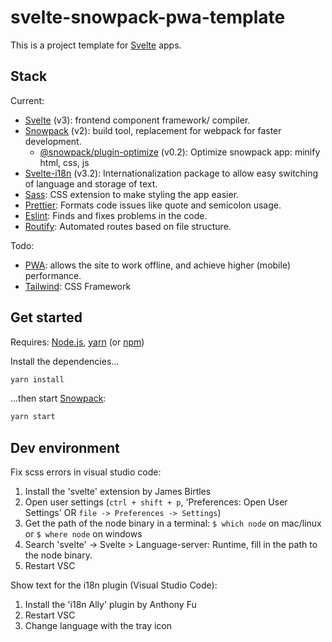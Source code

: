 # svelte-snowpack-pwa-template

This is a project template for [Svelte](https://svelte.dev) apps.

## Stack

Current:

- [Svelte](https://svelte.dev) (v3): frontend component framework/ compiler.
- [Snowpack](https://snowpack.dev) (v2): build tool, replacement for webpack for faster development.
  - [@snowpack/plugin-optimize](https://github.com/snowpackjs/snowpack/tree/master/plugins/plugin-optimize) (v0.2): Optimize snowpack app: minify html, css, js
- [Svelte-i18n](https://github.com/kaisermann/svelte-i18n) (v3.2): Internationalization package to allow easy switching of language and storage of text.
- [Sass](https://www.sass-lang.com/): CSS extension to make styling the app easier.
- [Prettier](https://prettier.io/): Formats code issues like quote and semicolon usage.
- [Eslint](https://eslint.org/): Finds and fixes problems in the code.
- [Routify](https://routify.dev/): Automated routes based on file structure.

Todo:

- [PWA](https://en.wikipedia.org/wiki/Progressive_web_applications): allows the site to work offline, and achieve higher (mobile) performance.
- [Tailwind](https://tailwindcss.com/): CSS Framework

## Get started

Requires: [Node.js](https://nodejs.org), [yarn](https://classic.yarnpkg.com/en/docs/install/) (or [npm](https://www.npmjs.com/get-npm))

Install the dependencies...

```bash
yarn install
```

...then start [Snowpack](https://snowpack.dev):

```bash
yarn start
```

## Dev environment

Fix scss errors in visual studio code:

1. Install the 'svelte' extension by James Birtles
2. Open user settings (`ctrl + shift + p`, 'Preferences: Open User Settings' OR `file -> Preferences -> Settings`)
3. Get the path of the node binary in a terminal: `$ which node` on mac/linux or `$ where node` on windows
4. Search 'svelte' -> Svelte > Language-server: Runtime, fill in the path to the node binary.
5. Restart VSC

Show text for the i18n plugin (Visual Studio Code):

1. Install the 'i18n Ally' plugin by Anthony Fu
2. Restart VSC
3. Change language with the tray icon
